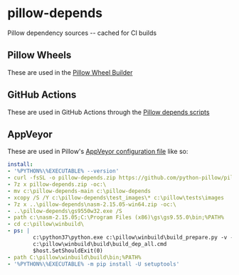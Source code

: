 pillow-depends
==============

Pillow dependency sources -- cached for CI builds

Pillow Wheels
-------------

These are used in the [Pillow Wheel Builder](https://github.com/python-pillow/pillow-wheels)

GitHub Actions
--------------

These are used in GitHub Actions through the [Pillow depends scripts](https://github.com/python-pillow/Pillow/tree/main/depends)

AppVeyor
--------

These are used in Pillow's [AppVeyor configuration file](https://github.com/python-pillow/Pillow/blob/main/.appveyor.yml#L21) like so:

```yaml
install:
- '%PYTHON%\%EXECUTABLE% --version'
- curl -fsSL -o pillow-depends.zip https://github.com/python-pillow/pillow-depends/archive/main.zip
- 7z x pillow-depends.zip -oc:\
- mv c:\pillow-depends-main c:\pillow-depends
- xcopy /S /Y c:\pillow-depends\test_images\* c:\pillow\tests\images
- 7z x ..\pillow-depends\nasm-2.15.05-win64.zip -oc:\
- ..\pillow-depends\gs9550w32.exe /S
- path c:\nasm-2.15.05;C:\Program Files (x86)\gs\gs9.55.0\bin;%PATH%
- cd c:\pillow\winbuild\
- ps: |
        c:\python37\python.exe c:\pillow\winbuild\build_prepare.py -v --depends=C:\pillow-depends\
        c:\pillow\winbuild\build\build_dep_all.cmd
        $host.SetShouldExit(0)
- path C:\pillow\winbuild\build\bin;%PATH%
- '%PYTHON%\%EXECUTABLE% -m pip install -U setuptools'
```
